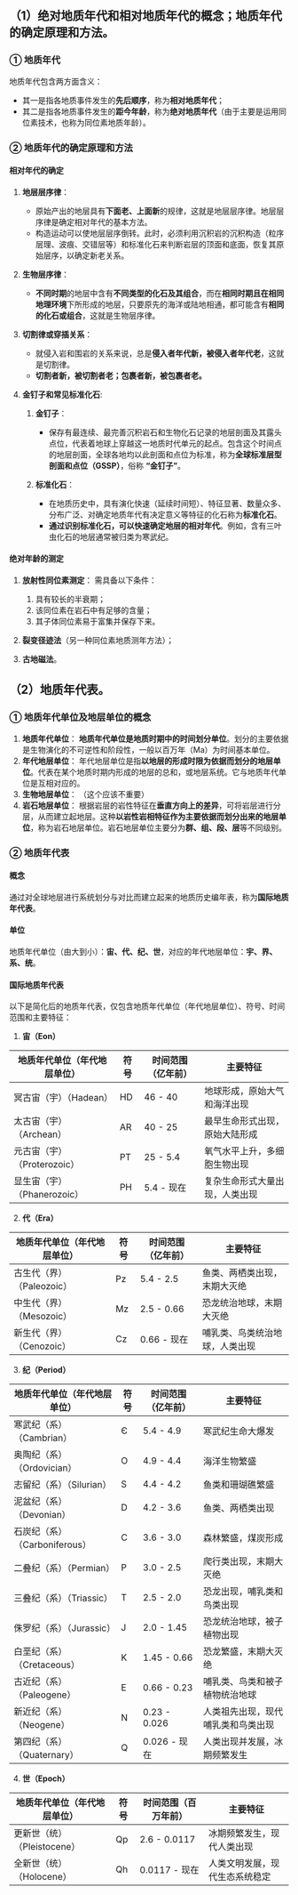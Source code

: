 ## （1）绝对地质年代和相对地质年代的概念；地质年代的确定原理和方法。
### ① 地质年代
地质年代包含两方面含义：
- 其一是指各地质事件发生的**先后顺序**，称为**相对地质年代**；
- 其二是指各地质事件发生的**距今年龄**，称为**绝对地质年代**（由于主要是运用同位素技术，也称为同位素地质年龄）。

### ② 地质年代的确定原理和方法
#### 相对年代的确定
1. **地层层序律**：
    - 原始产出的地层具有**下面老、上面新**的规律，这就是地层层序律。地层层序律是确定相对年代的基本方法。
    - 构造运动可以使地层层序倒转。此时，必须利用沉积岩的沉积构造（粒序层理、波痕、交错层等）和标准化石来判断岩层的顶面和底面，恢复其原始层序，以确定新老关系。

2. **生物层序律**：
    - **不同时期**的地层中含有**不同类型的化石及其组合**，而在**相同时期且在相同地理环境**下所形成的地层，只要原先的海洋或陆地相通，都可能含有**相同的化石或组合**，这就是生物层序律。

3. **切割律或穿插关系**：
    - 就侵入岩和围岩的关系来说，总是**侵入者年代新，被侵入者年代老**，这就是切割律。
    - **切割者新，被切割者老；包裹者新，被包裹者老。**

4. **金钉子和常见标准化石**:
    1. **金钉子**：
        - 保存有最连续、最完善沉积岩石和生物化石记录的地层剖面及其露头点位，代表着地球上穿越这一地质时代单元的起点。包含这个时间点的地层剖面，全球各地均以此剖面和点位为标准，称为**全球标准层型剖面和点位（GSSP）**，俗称 **“金钉子”**。

    2. **标准化石**：
        - 在地质历史中，具有演化快速（延续时间短）、特征显著、数量众多、分布广泛、对确定地质年代有决定意义等特征的化石称为**标准化石**。
        - **通过识别标准化石，可以快速确定地层的相对年代**。例如，含有三叶虫化石的地层通常被归类为寒武纪。

#### 绝对年龄的测定
1. **放射性同位素测定**：
    需具备以下条件：
    1. 具有较长的半衰期；
    2. 该同位素在岩石中有足够的含量；
    3. 其子体同位素易于富集并保存下来。

2. **裂变径迹法**（另一种同位素地质测年方法）；

3. **古地磁法**。

## （2）地质年代表。
### ① 地质年代单位及地层单位的概念
1. **地质年代单位**：
**地质年代单位是地质时期中的时间划分单位**。划分的主要依据是生物演化的不可逆性和阶段性，一般以百万年（Ma）为时间基本单位。
2. **年代地层单位**：
年代地层单位是指**以地层的形成时限为依据而划分的地层单位**。代表在某个地质时期内形成的地层的总和，或地层系统。它与地质年代单位是互相对应的。
3. **生物地层单位**：
（这个应该不重要）
4. **岩石地层单位**：
根据岩层的岩性特征在**垂直方向上的差异**，可将岩层进行分层，从而建立起地层。这种**以岩性岩相特征作为主要依据而划分出来的地层单位**，称为岩石地层单位。岩石地层单位主要分为**群、组、段、层**等不同级别。

### ② 地质年代表
#### 概念
通过对全球地层进行系统划分与对比而建立起来的地质历史编年表，称为**国际地质年代表**。

#### 单位
地质年代单位（由大到小）：**宙、代、纪、世**，对应的年代地层单位：**宇、界、系、统**。

#### 国际地质年代表
以下是简化后的地质年代表，仅包含地质年代单位（年代地层单位）、符号、时间范围和主要特征：

1. **宙（Eon）**

| 地质年代单位（年代地层单位） | 符号 | 时间范围（亿年前） | 主要特征 |
|------------------|-----|----------------|----------|
| 冥古宙（宇）（Hadean）| HD | 46 - 40 | 地球形成，原始大气和海洋出现 |
| 太古宙（宇）（Archean）    | AR   | 40 - 25            | 最早生命形式出现，原始大陆形成 |
| 元古宙（宇）（Proterozoic）| PT   | 25 - 5.4           | 氧气水平上升，多细胞生物出现 |
| 显生宙（宇）（Phanerozoic）| PH   | 5.4 - 现在         | 复杂生命形式大量出现，人类出现 |

2. **代（Era）**

| 地质年代单位（年代地层单位） | 符号 | 时间范围（亿年前） | 主要特征 |
|----------------------|------|--------------------|----------|
| 古生代（界）（Paleozoic）  | Pz   | 5.4 - 2.5           | 鱼类、两栖类出现，末期大灭绝 |
| 中生代（界）（Mesozoic）   | Mz   | 2.5 - 0.66          | 恐龙统治地球，末期大灭绝 |
| 新生代（界）（Cenozoic）   | Cz   | 0.66 - 现在         | 哺乳类、鸟类统治地球，人类出现 |

3. **纪（Period）**

| 地质年代单位（年代地层单位） | 符号 | 时间范围（亿年前） | 主要特征 |
|-------------|------|--------------|----------|
| 寒武纪（系）（Cambrian）   | Є    | 5.4 - 4.9           | 寒武纪生命大爆发 |
| 奥陶纪（系）（Ordovician） | O    | 4.9 - 4.4           | 海洋生物繁盛 |
| 志留纪（系）（Silurian）   | S    | 4.4 - 4.2           | 鱼类和珊瑚礁繁盛 |
| 泥盆纪（系）（Devonian）   | D    | 4.2 - 3.6           | 鱼类、两栖类出现 |
| 石炭纪（系）（Carboniferous） | C  | 3.6 - 3.0           | 森林繁盛，煤炭形成 |
| 二叠纪（系）（Permian）    | P    | 3.0 - 2.5           | 爬行类出现，末期大灭绝 |
| 三叠纪（系）（Triassic）   | T    | 2.5 - 2.0           | 恐龙出现，哺乳类和鸟类出现 |
| 侏罗纪（系）（Jurassic）   | J    | 2.0 - 1.45          | 恐龙统治地球，被子植物出现 |
| 白垩纪（系）（Cretaceous） | K    | 1.45 - 0.66         | 恐龙繁盛，末期大灭绝 |
| 古近纪（系）（Paleogene）  | E   | 0.66 - 0.23         | 哺乳类、鸟类和被子植物统治地球 |
| 新近纪（系）（Neogene）    | N   | 0.23 - 0.026        | 人类祖先出现，现代哺乳类和鸟类出现 |
| 第四纪（系）（Quaternary） | Q    | 0.026 - 现在        | 人类出现并发展，冰期频繁发生 |

4. **世（Epoch）**

| 地质年代单位（年代地层单位） | 符号 | 时间范围（百万年前） | 主要特征 |
|---------|------|----------|----------|
| 更新世（统）（Pleistocene）| Qp   | 2.6 - 0.0117          | 冰期频繁发生，现代人类出现 |
| 全新世（统）（Holocene）   | Qh   | 0.0117 - 现在         | 人类文明发展，现代生态系统稳定 |
